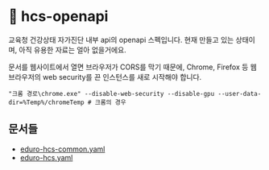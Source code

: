 # 🚧 hcs-openapi
교육청 건강상태 자가진단 내부 api의 openapi 스펙입니다.
현재 만들고 있는 상태이며, 아직 유용한 자료는 얼아 없을거에요.

문서를 웹사이트에서 열면 브라우저가 CORS를 막기 때문에, Chrome, Firefox 등 웹브라우저의
web security를 끈 인스턴스를 새로 시작해야 합니다.

```shell
"크롬 경로\chrome.exe" --disable-web-security --disable-gpu --user-data-dir=%Temp%/chromeTemp # 크롬의 경우
```


## 문서들
- [eduro-hcs-common.yaml](common)
- [eduro-hcs.yaml](ui)
